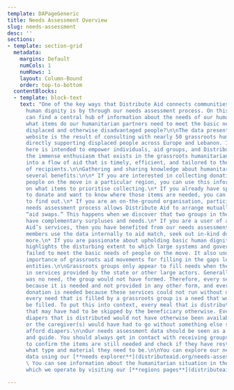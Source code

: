 ```yaml
---
template: DAPageGeneric
title: Needs Assessment Overview
slug: needs-assessment
desc: ''
sections:
- template: section-grid
  metadata:
    margins: Default
    numCols: 1
    numRows: 1
    layout: Column-Bound
    order: top-to-bottom
  contentBlocks:
  - template: block-text
    text: "One of the key ways that Distribute Aid connects communities to uphold
      human dignity is by through our needs assessment process. On this website you
      can find a central hub of information about the needs of our humanitarian partners:
      what items do our humanitarian partners need to meet the basic needs of their
      displaced and otherwise disadvantaged people?\n\nThe data presented on this
      website is the result of consulting with nearly 50 grassroots humanitarian groups
      directly supporting displaced people across Europe and Lebanon. Its presentation
      here is intended to empower individuals, aid groups, and Distribute Aid to turn
      the immense enthusiasm that exists in the grassroots humanitarian aid sector
      into a flow of aid that is timely, efficient, and tailored to the real needs
      of recipients.\n\nGathering and sharing knowledge about humanitarian needs offers
      several benefits:\n\n* If you are interested in collecting donations to support
      people on the move in a particular region, you can use this information as guidance
      on what items to prioritise collecting.\n* If you already have specific items
      to donate and want to know where those items are needed, you can use this information
      to find out.\n* If you are an on-the-ground organisation, participating in our
      needs assessment process allows Distribute Aid to arrange mutually beneficial
      “aid swaps.” This happens when we discover that two groups in the same region
      have complementary surpluses and needs.\n* If you are a user of any of Distribute
      Aid’s services, then you have benefited from our needs assessments; our team
      members use the data internally to aid match, seek out in-kind donations, and
      more.\n* If you are passionate about upholding basic human dignity, this information
      highlights the disturbing extent to which large systems and governments have
      failed to meet the basic needs of people on the move. It also underscores the
      importance of grassroots aid movements for filling in the gaps left by larger
      entities.\n\nGrassroots groups only appear to fill needs when there are gaps
      in services provided by the state or other large actors. Generally, if there
      was no need, the group would not have formed. Therefore, every service exists
      because it is needed and not provided in any other form, and every requested
      donation is needed because these services could not run without donations. Similarly,
      every need that is filled by a grassroots group is a need that would not otherwise
      be filled. To put this into context, every meal that is distributed is a meal
      that may have had to be skipped by the beneficiary otherwise. Every pack of
      diapers that is distributed would not have otherwise been available for a baby,
      or the caregiver(s) would have had to go without something else so they could
      afford diapers.\n\nOur needs assessment data should be seen as a general overview
      and guide. You should always get in contact with receiving groups in the region
      to confirm the items are still needed and check if they have restrictions on
      what type and material they need to be.\n\nYou can explore our needs assessment
      data using our [**needs explorer**](distributeaid.org/needs-assessments/explorer/).
      \ You can see information about the humanitarian situation in the regions in
      which we operate by visiting our [**regions pages**](distributeaid.org/regions). "

---
```

